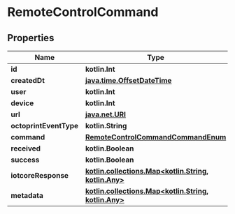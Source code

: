 
# RemoteControlCommand

## Properties
Name | Type | Description | Notes
------------ | ------------- | ------------- | -------------
**id** | **kotlin.Int** |  |  [readonly]
**createdDt** | [**java.time.OffsetDateTime**](java.time.OffsetDateTime.md) |  |  [readonly]
**user** | **kotlin.Int** |  | 
**device** | **kotlin.Int** |  | 
**url** | [**java.net.URI**](java.net.URI.md) |  |  [readonly]
**octoprintEventType** | **kotlin.String** |  |  [readonly]
**command** | [**RemoteControlCommandCommandEnum**](RemoteControlCommandCommandEnum.md) |  |  [optional]
**received** | **kotlin.Boolean** |  |  [optional]
**success** | **kotlin.Boolean** |  |  [optional]
**iotcoreResponse** | [**kotlin.collections.Map&lt;kotlin.String, kotlin.Any&gt;**](kotlin.Any.md) |  |  [optional]
**metadata** | [**kotlin.collections.Map&lt;kotlin.String, kotlin.Any&gt;**](kotlin.Any.md) |  |  [optional]



